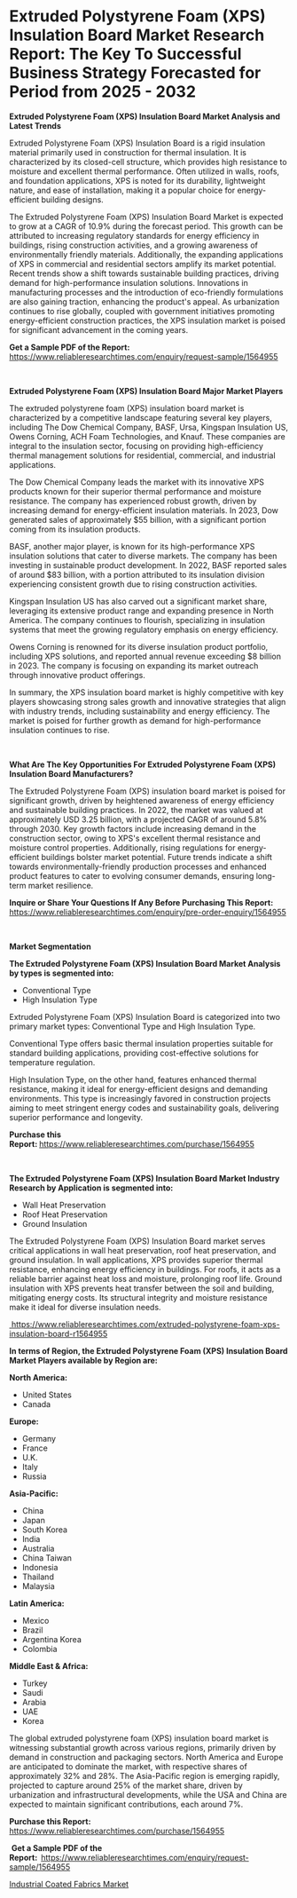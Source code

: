 <p><h1>Extruded Polystyrene Foam (XPS) Insulation Board Market Research Report: The Key To Successful Business Strategy Forecasted for Period from 2025 - 2032</h1></p><p><strong>Extruded Polystyrene Foam (XPS) Insulation Board Market Analysis and Latest Trends</strong></p>
<p><p>Extruded Polystyrene Foam (XPS) Insulation Board is a rigid insulation material primarily used in construction for thermal insulation. It is characterized by its closed-cell structure, which provides high resistance to moisture and excellent thermal performance. Often utilized in walls, roofs, and foundation applications, XPS is noted for its durability, lightweight nature, and ease of installation, making it a popular choice for energy-efficient building designs.</p><p>The Extruded Polystyrene Foam (XPS) Insulation Board Market is expected to grow at a CAGR of 10.9% during the forecast period. This growth can be attributed to increasing regulatory standards for energy efficiency in buildings, rising construction activities, and a growing awareness of environmentally friendly materials. Additionally, the expanding applications of XPS in commercial and residential sectors amplify its market potential. Recent trends show a shift towards sustainable building practices, driving demand for high-performance insulation solutions. Innovations in manufacturing processes and the introduction of eco-friendly formulations are also gaining traction, enhancing the product's appeal. As urbanization continues to rise globally, coupled with government initiatives promoting energy-efficient construction practices, the XPS insulation market is poised for significant advancement in the coming years.</p></p>
<p><strong>Get a Sample PDF of the Report:&nbsp;</strong> <a href="https://www.reliableresearchtimes.com/enquiry/request-sample/1564955?utm_campaign=2175&utm_medium=2&utm_source=Github&utm_content=ia&utm_term=01022025&utm_id=extruded-polystyrene-foam-xps-insulation-board">https://www.reliableresearchtimes.com/enquiry/request-sample/1564955</a></p>
<p>&nbsp;</p>
<p><strong>Extruded Polystyrene Foam (XPS) Insulation Board Major Market Players</strong></p>
<p><p>The extruded polystyrene foam (XPS) insulation board market is characterized by a competitive landscape featuring several key players, including The Dow Chemical Company, BASF, Ursa, Kingspan Insulation US, Owens Corning, ACH Foam Technologies, and Knauf. These companies are integral to the insulation sector, focusing on providing high-efficiency thermal management solutions for residential, commercial, and industrial applications.</p><p>The Dow Chemical Company leads the market with its innovative XPS products known for their superior thermal performance and moisture resistance. The company has experienced robust growth, driven by increasing demand for energy-efficient insulation materials. In 2023, Dow generated sales of approximately $55 billion, with a significant portion coming from its insulation products.</p><p>BASF, another major player, is known for its high-performance XPS insulation solutions that cater to diverse markets. The company has been investing in sustainable product development. In 2022, BASF reported sales of around $83 billion, with a portion attributed to its insulation division experiencing consistent growth due to rising construction activities.</p><p>Kingspan Insulation US has also carved out a significant market share, leveraging its extensive product range and expanding presence in North America. The company continues to flourish, specializing in insulation systems that meet the growing regulatory emphasis on energy efficiency.</p><p>Owens Corning is renowned for its diverse insulation product portfolio, including XPS solutions, and reported annual revenue exceeding $8 billion in 2023. The company is focusing on expanding its market outreach through innovative product offerings.</p><p>In summary, the XPS insulation board market is highly competitive with key players showcasing strong sales growth and innovative strategies that align with industry trends, including sustainability and energy efficiency. The market is poised for further growth as demand for high-performance insulation continues to rise.</p></p>
<p>&nbsp;</p>
<p><strong>What Are The Key Opportunities For Extruded Polystyrene Foam (XPS) Insulation Board Manufacturers?</strong></p>
<p><p>The Extruded Polystyrene Foam (XPS) insulation board market is poised for significant growth, driven by heightened awareness of energy efficiency and sustainable building practices. In 2022, the market was valued at approximately USD 3.25 billion, with a projected CAGR of around 5.8% through 2030. Key growth factors include increasing demand in the construction sector, owing to XPS's excellent thermal resistance and moisture control properties. Additionally, rising regulations for energy-efficient buildings bolster market potential. Future trends indicate a shift towards environmentally-friendly production processes and enhanced product features to cater to evolving consumer demands, ensuring long-term market resilience.</p></p>
<p><strong>Inquire or Share Your Questions If Any Before Purchasing This Report:</strong> <a href="https://www.reliableresearchtimes.com/enquiry/pre-order-enquiry/1564955?utm_campaign=2175&utm_medium=2&utm_source=Github&utm_content=ia&utm_term=01022025&utm_id=extruded-polystyrene-foam-xps-insulation-board">https://www.reliableresearchtimes.com/enquiry/pre-order-enquiry/1564955</a></p>
<p>&nbsp;</p>
<p><strong>Market Segmentation</strong></p>
<p><strong>The Extruded Polystyrene Foam (XPS) Insulation Board Market Analysis by types is segmented into:</strong></p>
<p><ul><li>Conventional Type</li><li>High Insulation Type</li></ul></p>
<p><p>Extruded Polystyrene Foam (XPS) Insulation Board is categorized into two primary market types: Conventional Type and High Insulation Type. </p><p>Conventional Type offers basic thermal insulation properties suitable for standard building applications, providing cost-effective solutions for temperature regulation. </p><p>High Insulation Type, on the other hand, features enhanced thermal resistance, making it ideal for energy-efficient designs and demanding environments. This type is increasingly favored in construction projects aiming to meet stringent energy codes and sustainability goals, delivering superior performance and longevity.</p></p>
<p><strong>Purchase this Report:&nbsp;</strong><a href="https://www.reliableresearchtimes.com/purchase/1564955?utm_campaign=2175&utm_medium=2&utm_source=Github&utm_content=ia&utm_term=01022025&utm_id=extruded-polystyrene-foam-xps-insulation-board">https://www.reliableresearchtimes.com/purchase/1564955</a></p>
<p>&nbsp;</p>
<p><strong>The Extruded Polystyrene Foam (XPS) Insulation Board Market Industry Research by Application is segmented into:</strong></p>
<p><ul><li>Wall Heat Preservation</li><li>Roof Heat Preservation</li><li>Ground Insulation</li></ul></p>
<p><p>The Extruded Polystyrene Foam (XPS) Insulation Board market serves critical applications in wall heat preservation, roof heat preservation, and ground insulation. In wall applications, XPS provides superior thermal resistance, enhancing energy efficiency in buildings. For roofs, it acts as a reliable barrier against heat loss and moisture, prolonging roof life. Ground insulation with XPS prevents heat transfer between the soil and building, mitigating energy costs. Its structural integrity and moisture resistance make it ideal for diverse insulation needs.</p></p>
<p><a href="https://www.reliableresearchtimes.com/extruded-polystyrene-foam-xps-insulation-board-r1564955?utm_campaign=2175&utm_medium=2&utm_source=Github&utm_content=ia&utm_term=01022025&utm_id=extruded-polystyrene-foam-xps-insulation-board">&nbsp;https://www.reliableresearchtimes.com/extruded-polystyrene-foam-xps-insulation-board-r1564955</a></p>
<p><strong>In terms of Region, the Extruded Polystyrene Foam (XPS) Insulation Board Market Players available by Region are:</strong></p>
<p>
    <p> <strong> North America: </strong>
        <ul>
            <li>United States</li>
            <li>Canada</li>
        </ul>
        </p> 
    <p> <strong> Europe: </strong>
        <ul>
            <li>Germany</li>
            <li>France</li>
            <li>U.K.</li>
            <li>Italy</li>
            <li>Russia</li>
        </ul>
        </p> 
    <p> <strong> Asia-Pacific: </strong>
        <ul>
            <li>China</li>
            <li>Japan</li>
            <li>South Korea</li>
            <li>India</li>
            <li>Australia</li>
            <li>China Taiwan</li>
            <li>Indonesia</li>
            <li>Thailand</li>
            <li>Malaysia</li>
        </ul>
        </p> 
    <p> <strong> Latin America: </strong>
        <ul>
            <li>Mexico</li>
            <li>Brazil</li>
            <li>Argentina Korea</li>
            <li>Colombia</li>
        </ul>
        </p> 
    <p> <strong> Middle East & Africa: </strong>
        <ul>
            <li>Turkey</li>
            <li>Saudi</li>
            <li>Arabia</li>
            <li>UAE</li>
            <li>Korea</li>
        </ul>
    </p>
    </p>
<p><p>The global extruded polystyrene foam (XPS) insulation board market is witnessing substantial growth across various regions, primarily driven by demand in construction and packaging sectors. North America and Europe are anticipated to dominate the market, with respective shares of approximately 32% and 28%. The Asia-Pacific region is emerging rapidly, projected to capture around 25% of the market share, driven by urbanization and infrastructural developments, while the USA and China are expected to maintain significant contributions, each around 7%.</p></p>
<p><strong>Purchase this Report: </strong><a href="https://www.reliableresearchtimes.com/purchase/1564955?utm_campaign=2175&utm_medium=2&utm_source=Github&utm_content=ia&utm_term=01022025&utm_id=extruded-polystyrene-foam-xps-insulation-board">https://www.reliableresearchtimes.com/purchase/1564955</a></p>
<p>&nbsp;<strong>Get a Sample PDF of the Report:&nbsp;&nbsp;</strong><a href="https://www.reliableresearchtimes.com/enquiry/request-sample/1564955?utm_campaign=2175&utm_medium=2&utm_source=Github&utm_content=ia&utm_term=01022025&utm_id=extruded-polystyrene-foam-xps-insulation-board">https://www.reliableresearchtimes.com/enquiry/request-sample/1564955</a></p>
<p><strong></strong></p>
<p><p><a href="https://github.com/jerhoskinson197676/Market-Research-Report-List-1/blob/main/industrial-coated-fabrics-market.md?utm_campaign=2175&utm_medium=2&utm_source=Github&utm_content=ia&utm_term=01022025&utm_id=extruded-polystyrene-foam-xps-insulation-board">Industrial Coated Fabrics Market</a></p></p>